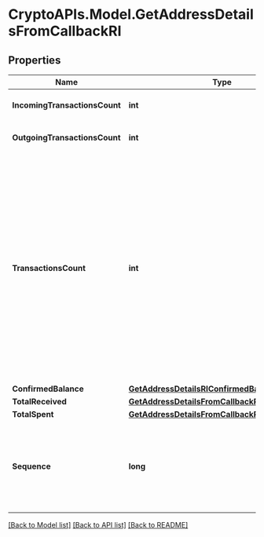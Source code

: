 # CryptoAPIs.Model.GetAddressDetailsFromCallbackRI

## Properties

Name | Type | Description | Notes
------------ | ------------- | ------------- | -------------
**IncomingTransactionsCount** | **int** | Defines the count of the incoming transactions. | 
**OutgoingTransactionsCount** | **int** | Defines the count of the outgoing transactions. | 
**TransactionsCount** | **int** | Represents the total number of confirmed coins transactions for this address, both incoming and outgoing. Applies for coins only **and not** tokens transfers e.g. for Ethereum. &#x60;transactionsCount&#x60; could result as less than incoming and outgoing transactions put together (e.g. in Bitcoin), due to the fact that one and the same address could be in senders and receivers addresses. | 
**ConfirmedBalance** | [**GetAddressDetailsRIConfirmedBalance**](GetAddressDetailsRIConfirmedBalance.md) |  | 
**TotalReceived** | [**GetAddressDetailsFromCallbackRITotalReceived**](GetAddressDetailsFromCallbackRITotalReceived.md) |  | [optional] 
**TotalSpent** | [**GetAddressDetailsFromCallbackRITotalSpent**](GetAddressDetailsFromCallbackRITotalSpent.md) |  | [optional] 
**Sequence** | **long** | Defines the transaction input&#39;s sequence as an integer, which is is used when transactions are replaced with newer versions before LockTime. | [optional] 

[[Back to Model list]](../README.md#documentation-for-models) [[Back to API list]](../README.md#documentation-for-api-endpoints) [[Back to README]](../README.md)

